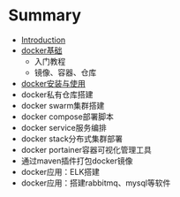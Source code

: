 # Summary

* [Introduction](README.md)
* [docker基础](dockerji-chu.md)
  * 入门教程
  * 镜像、容器、仓库
* [docker安装与使用](dockeran-zhuang-yu-shi-yong.md)
* docker私有仓库搭建
* docker swarm集群搭建
* docker compose部署脚本
* docker service服务编排
* docker stack分布式集群部署
* docker portainer容器可视化管理工具
* 通过maven插件打包docker镜像
* docker应用：ELK搭建
* docker应用：搭建rabbitmq、mysql等软件

